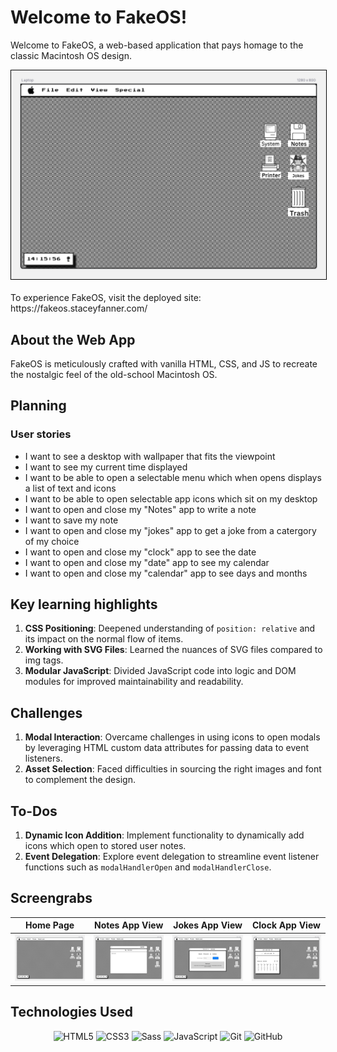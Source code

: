 # Welcome to FakeOS!

Welcome to FakeOS, a web-based application that pays homage to the classic Macintosh OS design.

<div align="center">

  <img src="./brief/screengrabs/homepage.png" alt="Homepage Screenshot" style="border: 1px solid black">

</div>
 
 <br>
To experience FakeOS, visit the deployed site: https://fakeos.staceyfanner.com/

## About the Web App

FakeOS is meticulously crafted with vanilla HTML, CSS, and JS to recreate the nostalgic feel of the old-school Macintosh OS.

## Planning

### User stories

- I want to see a desktop with wallpaper that fits the viewpoint
- I want to see my current time displayed
- I want to be able to open a selectable menu which when opens displays a list of text and icons
- I want to be able to open selectable app icons which sit on my desktop
- I want to open and close my "Notes" app to write a note
- I want to save my note
- I want to open and close my "jokes" app to get a joke from a catergory of my choice
- I want to open and close my "clock" app to see the date
- I want to open and close my "date" app to see my calendar
- I want to open and close my "calendar" app to see days and months

## Key learning highlights

1. **CSS Positioning**: Deepened understanding of `position: relative` and its impact on the normal flow of items.
2. **Working with SVG Files**: Learned the nuances of SVG files compared to img tags.
3. **Modular JavaScript**: Divided JavaScript code into logic and DOM modules for improved maintainability and readability.

## Challenges

1. **Modal Interaction**: Overcame challenges in using icons to open modals by leveraging HTML custom data attributes for passing data to event listeners.
2. **Asset Selection**: Faced difficulties in sourcing the right images and font to complement the design.

## To-Dos

1. **Dynamic Icon Addition**: Implement functionality to dynamically add icons which open to stored user notes.
2. **Event Delegation**: Explore event delegation to streamline event listener functions such as `modalHandlerOpen` and `modalHandlerClose`.

## Screengrabs

| Home Page                                                     | Notes App View                                                | Jokes App View                                                | Clock App View                                                        |
| ------------------------------------------------------------- | ------------------------------------------------------------- | ------------------------------------------------------------- | --------------------------------------------------------------------- |
| <img src="./brief/screengrabs/homepage.png" title="homepage"> | <img src="./brief/screengrabs/notes.png" title="Notes app" /> | <img src="./brief/screengrabs/chuck.png" title="Jokes app" /> | <img src="./brief/screengrabs/clock.png" title="Find a nanny page" /> |

## Technologies Used

<div align="center">

![HTML5](https://img.shields.io/badge/-HTML5-05122A?style=flat&logo=html5)
![CSS3](https://img.shields.io/badge/-CSS3-05122A?style=flat&logo=css3)
![Sass](https://img.shields.io/badge/-Sass-05122A?style=flat&logo=sass)
![JavaScript](https://img.shields.io/badge/-JavaScript-05122A?style=flat&logo=javascript)
![Git](https://img.shields.io/badge/-Git-05122A?style=flat&logo=git)
![GitHub](https://img.shields.io/badge/-GitHub-05122A?style=flat&logo=github)

</div>

</div>

